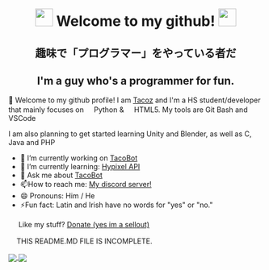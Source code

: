 <div align="center">
  <h1>
    <img
      src="https://cdn.discordapp.com/emojis/743099804279898143.gif?v=1"
      width="35px"
    />
    Welcome to my github!
    <img
      src="https://cdn.discordapp.com/emojis/743099804279898143.gif?v=1"
      width="35px"
    />
  </h1>
    <h2>趣味で「プログラマー」をやっている者だ</h2> 
    <h2>I'm a guy who's a programmer for fun.</h2>
</div>

🌟 Welcome to my github profile! I am [Tacoz](https://youtube.com/tacozlmao) and I'm a HS student/developer that mainly focuses on <img src="https://www.python.org/static/opengraph-icon-200x200.png" width="16px">Python & <img src="https://upload.wikimedia.org/wikipedia/commons/thumb/6/61/HTML5_logo_and_wordmark.svg/1200px-HTML5_logo_and_wordmark.svg.png" width="16px">HTML5. My tools are Git Bash and VSCode

I am also planning to get started learning Unity and Blender, as well as C, Java and PHP

<ul>
    <li>🔭 I’m currently working on <a href="https://github.com/NotTacoz/TacoBot" target="_blank">TacoBot</a></li>
    <li>🌱 I’m currently learning: <a href="https://hypixel.net/threads/guide-using-the-hypixel-api-with-python.2596749/" target="_blank">Hypixel API</a></li>
  <li>💬 Ask me about <a href="https://github.com/NotTacoz/TacoBot" target="_blank">TacoBot</a></li>
    <li>📫How to reach me: <a href="https://discord.io/tacoz" target="_blank">My discord server!</a></li>
    <li>😄 Pronouns: Him / He</li>
    <li>⚡Fun fact: Latin and Irish have no words for "yes" or "no."</li>
</ul>

<img src="https://ibsintelligence.com/wp-content/uploads/2020/05/pp_v_rgb.png" width="16px"/> Like my stuff? [Donate (yes im a sellout)](https://ko-fi.com/tacoz)

<img src="https://media.tenor.com/images/ef1cfa38bfa0d9d01fa77d3166dfa9a9/tenor.gif" width="16px">THIS README.MD FILE IS INCOMPLETE.

  <a href="">
    <img
      align="center"
      src="https://github-readme-stats.vercel.app/api?username=nottacoz&count_private=true&include_all_commits=true&show_icons=true&theme=chartreuse-dark"
    />
  </a>
  <a href="">
    <img
      align="center"
      src="https://github-readme-stats.vercel.app/api/top-langs/?username=nottacoz&layout=compact&theme=chartreuse-dark"
    />
  </a>


  <!--
NotTacoz 2020 DO NOT USE / DISTRUBUTE
--></h1>
